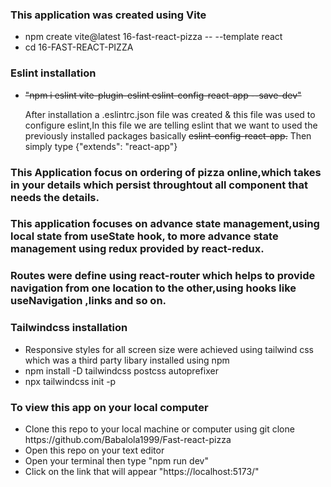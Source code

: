 ### This application was created using Vite

<ul>
<li>npm create vite@latest 16-fast-react-pizza -- --template react</li>
<li>cd 16-FAST-REACT-PIZZA</li>
</ul>

### Eslint installation

<ul>
<li><s>"npm i eslint vite-plugin-eslint eslint-config-react-app --save-dev"</s></li>
<p>After installation a .eslintrc.json file was created & this file was used to configure eslint,In this file we are telling eslint that we want to used the previously installed packages basically <s>eslint-config-react-app.</s> Then simply type {"extends": "react-app"}</p>
</ul>

### This Application focus on ordering of pizza online,which takes in your details which persist throughtout all component that needs the details.

### This application focuses on advance state management,using local state from useState hook, to more advance state management using redux provided by react-redux.

### Routes were define using react-router which helps to provide navigation from one location to the other,using hooks like useNavigation ,links and so on.

### Tailwindcss installation

<ul>
<li> Responsive styles for all screen size were achieved using tailwind css which was a third party libary installed using npm</li>
<li>npm install -D tailwindcss postcss autoprefixer</li>
<li>npx tailwindcss init -p</li>
</ul>

### To view this app on your local computer

<ul>
<li>Clone this repo to your local machine or computer using git clone https://github.com/Babalola1999/Fast-react-pizza</li>
<li>Open this repo on your text editor</li>
<li>Open your terminal then type "npm run dev"</li>
<li>Click on the link that will appear   "https://localhost:5173/"</li>
</ul>
